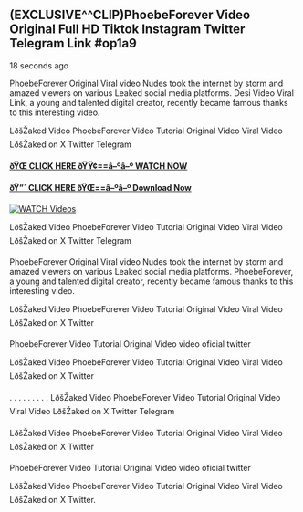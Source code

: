 ## (EXCLUSIVE^^CLIP)PhoebeForever Video Original Full HD Tiktok Instagram Twitter Telegram Link #op1a9

18 seconds ago

PhoebeForever Original Viral video Nudes took the internet by storm and amazed viewers on various Leaked social media platforms. Desi Video Viral Link, a young and talented digital creator, recently became famous thanks to this interesting video.

LðšŽaked Video PhoebeForever Video Tutorial Original Video Viral Video LðšŽaked on X Twitter Telegram

**[ðŸŒ CLICK HERE ðŸŸ¢==â–ºâ–º WATCH NOW](https://clips-mediaa.blogspot.com/2025/02/video-viral-download.html)**

**[ðŸ”´ CLICK HERE ðŸŒ==â–ºâ–º Download Now](https://clips-mediaa.blogspot.com/2025/02/video-viral-download.html)**

[![WATCH Videos](https://i.imgur.com/dJHk4Zq.gif)](https://clips-mediaa.blogspot.com/2025/02/video-viral-download.html)

LðšŽaked Video PhoebeForever Video Tutorial Original Video Viral Video LðšŽaked on X Twitter Telegram

PhoebeForever Original Viral video Nudes took the internet by storm and amazed viewers on various Leaked social media platforms. PhoebeForever, a young and talented digital creator, recently became famous thanks to this interesting video.

LðšŽaked Video PhoebeForever Video Tutorial Original Video Viral Video LðšŽaked on X Twitter

PhoebeForever Video Tutorial Original Video video oficial twitter

LðšŽaked Video PhoebeForever Video Tutorial Original Video Viral Video LðšŽaked on X Twitter

. . . . . . . . . LðšŽaked Video PhoebeForever Video Tutorial Original Video Viral Video LðšŽaked on X Twitter Telegram

LðšŽaked Video PhoebeForever Video Tutorial Original Video Viral Video LðšŽaked on X Twitter

PhoebeForever Video Tutorial Original Video video oficial twitter

LðšŽaked Video PhoebeForever Video Tutorial Original Video Viral Video LðšŽaked on X Twitter.